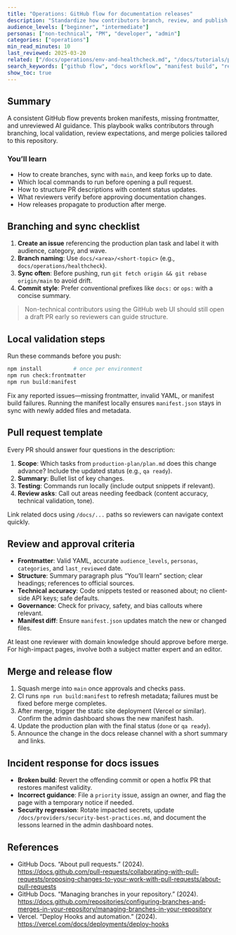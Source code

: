 ```yaml
---
title: "Operations: GitHub flow for documentation releases"
description: "Standardize how contributors branch, review, and publish documentation so the manifest and site stay healthy."
audience_levels: ["beginner", "intermediate"]
personas: ["non-technical", "PM", "developer", "admin"]
categories: ["operations"]
min_read_minutes: 10
last_reviewed: 2025-03-20
related: ["/docs/operations/env-and-healthcheck.md", "/docs/tutorials/production-hardening.md", "/docs/patterns/observability-context.md"]
search_keywords: ["github flow", "docs workflow", "manifest build", "review checklist", "release process"]
show_toc: true
---
```


## Summary
A consistent GitHub flow prevents broken manifests, missing frontmatter, and unreviewed AI guidance. This playbook walks contributors through branching, local validation, review expectations, and merge policies tailored to this repository.

### You’ll learn
- How to create branches, sync with `main`, and keep forks up to date.
- Which local commands to run before opening a pull request.
- How to structure PR descriptions with content status updates.
- What reviewers verify before approving documentation changes.
- How releases propagate to production after merge.

## Branching and sync checklist

1. **Create an issue** referencing the production plan task and label it with audience, category, and wave.
2. **Branch naming**: Use `docs/<area>/<short-topic>` (e.g., `docs/operations/healthcheck`).
3. **Sync often**: Before pushing, run `git fetch origin && git rebase origin/main` to avoid drift.
4. **Commit style**: Prefer conventional prefixes like `docs:` or `ops:` with a concise summary.

> Non-technical contributors using the GitHub web UI should still open a draft PR early so reviewers can guide structure.

## Local validation steps

Run these commands before you push:

```bash
npm install          # once per environment
npm run check:frontmatter
npm run build:manifest
```

Fix any reported issues—missing frontmatter, invalid YAML, or manifest build failures. Running the manifest locally ensures `manifest.json` stays in sync with newly added files and metadata.

## Pull request template
Every PR should answer four questions in the description:

1. **Scope**: Which tasks from `production-plan/plan.md` does this change advance? Include the updated status (e.g., `qa ready`).
2. **Summary**: Bullet list of key changes.
3. **Testing**: Commands run locally (include output snippets if relevant).
4. **Review asks**: Call out areas needing feedback (content accuracy, technical validation, tone).

Link related docs using `/docs/...` paths so reviewers can navigate context quickly.

## Review and approval criteria

- **Frontmatter**: Valid YAML, accurate `audience_levels`, `personas`, `categories`, and `last_reviewed` date.
- **Structure**: Summary paragraph plus “You’ll learn” section; clear headings; references to official sources.
- **Technical accuracy**: Code snippets tested or reasoned about; no client-side API keys; safe defaults.
- **Governance**: Check for privacy, safety, and bias callouts where relevant.
- **Manifest diff**: Ensure `manifest.json` updates match the new or changed files.

At least one reviewer with domain knowledge should approve before merge. For high-impact pages, involve both a subject matter expert and an editor.

## Merge and release flow

1. Squash merge into `main` once approvals and checks pass.
2. CI runs `npm run build:manifest` to refresh metadata; failures must be fixed before merge completes.
3. After merge, trigger the static site deployment (Vercel or similar). Confirm the admin dashboard shows the new manifest hash.
4. Update the production plan with the final status (`done` or `qa ready`).
5. Announce the change in the docs release channel with a short summary and links.

## Incident response for docs issues

- **Broken build**: Revert the offending commit or open a hotfix PR that restores manifest validity.
- **Incorrect guidance**: File a `priority` issue, assign an owner, and flag the page with a temporary notice if needed.
- **Security regression**: Rotate impacted secrets, update `/docs/providers/security-best-practices.md`, and document the lessons learned in the admin dashboard notes.

## References

- GitHub Docs. “About pull requests.” (2024). <https://docs.github.com/pull-requests/collaborating-with-pull-requests/proposing-changes-to-your-work-with-pull-requests/about-pull-requests>
- GitHub Docs. “Managing branches in your repository.” (2024). <https://docs.github.com/repositories/configuring-branches-and-merges-in-your-repository/managing-branches-in-your-repository>
- Vercel. “Deploy Hooks and automation.” (2024). <https://vercel.com/docs/deployments/deploy-hooks>
